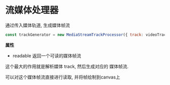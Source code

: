 # 流媒体处理器

通过传入媒体轨道, 生成媒体帧流


```js
const trackGenerator = new MediaStreamTrackProcessor({ track: videoTrack });
```

**属性**

+ readable 返回一个可读的媒体帧流


这个最大的作用就是解析媒体 track, 然后生成对应的 媒体帧流.

可以对这个媒体帧流直接进行读取, 并将帧绘制到canvas上